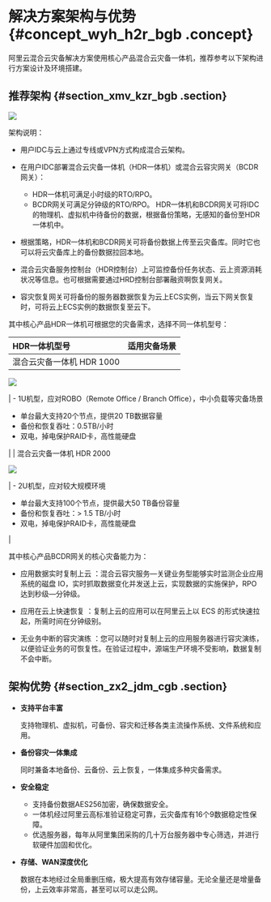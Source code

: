 # 解决方案架构与优势 {#concept_wyh_h2r_bgb .concept}

阿里云混合云灾备解决方案使用核心产品混合云灾备一体机，推荐参考以下架构进行方案设计及环境搭建。

## 推荐架构 {#section_xmv_kzr_bgb .section}

![](http://static-aliyun-doc.oss-cn-hangzhou.aliyuncs.com/assets/img/78537/154529626734130_zh-CN.png)

架构说明：

-   用户IDC与云上通过专线或VPN方式构成混合云架构。
-   在用户IDC部署混合云灾备一体机（HDR一体机）或混合云容灾网关（BCDR网关）：

    -   HDR一体机可满足小时级的RTO/RPO。
    -   BCDR网关可满足分钟级的RTO/RPO。
    HDR一体机和BCDR网关可将IDC的物理机、虚拟机中待备份的数据，根据备份策略，无感知的备份至HDR一体机中。

-   根据策略，HDR一体机和BCDR网关可将备份数据上传至云灾备库。同时它也可以将云灾备库上的备份数据拉回本地。
-   混合云灾备服务控制台（HDR控制台）上可监控备份任务状态、云上资源消耗状况等信息。也可根据需要通过HRD控制台部署融资啊恢复网关。
-   容灾恢复网关可将备份的服务器数据恢复为云上ECS实例，当云下网关恢复时，可将云上ECS实例的数据恢复至云下。

其中核心产品HDR一体机可根据您的灾备需求，选择不同一体机型号：

|HDR一体机型号|适用灾备场景|
|:-------|:-----|
| 混合云灾备一体机 HDR 1000

![](http://static-aliyun-doc.oss-cn-hangzhou.aliyuncs.com/assets/img/78537/154529626734167_zh-CN.png)

 | -   1U机型，应对ROBO（Remote Office / Branch Office），中小负载等灾备场景
-   单台最大支持20个节点，提供20 TB数据容量
-   备份和恢复吞吐：0.5TB/小时
-   双电，掉电保护RAID卡，高性能硬盘

 |
| 混合云灾备一体机 HDR 2000

![](http://static-aliyun-doc.oss-cn-hangzhou.aliyuncs.com/assets/img/78537/154529626734168_zh-CN.png)

 | -   2U机型，应对较大规模环境
-   单台最大支持100个节点，提供最大50 TB备份容量
-   备份和恢复吞吐：\> 1.5 TB/小时
-   双电，掉电保护RAID卡，高性能硬盘

 |

其中核心产品BCDR网关的核心灾备能力为：

-   应用数据实时复制上云 ：混合云容灾服务—关键业务型能够实时监测企业应用系统的磁盘 IO，实时抓取数据变化并发送上云，实现数据的实施保护，RPO 达到秒级—分钟级。

-   应用在云上快速恢复 ：复制上云的应用可以在阿里云上以 ECS 的形式快速拉起，所需时间在分钟级别。

-   无业务中断的容灾演练 ：您可以随时对复制上云的应用服务器进行容灾演练，以便验证业务的可恢复性。在验证过程中，源端生产环境不受影响，数据复制不会中断。


## 架构优势 {#section_zx2_jdm_cgb .section}

-   **支持平台丰富**

    支持物理机、虚拟机，可备份、容灾和迁移各类主流操作系统、文件系统和应用。

-   **备份容灾一体集成**

    同时兼备本地备份、云备份、云上恢复，一体集成多种灾备需求。

-   **安全稳定**
    -   支持备份数据AES256加密，确保数据安全。
    -   一体机经过阿里云高标准验证稳定可靠，云灾备库有16个9数据稳定性保障。
    -   优选服务器，每年从阿里集团采购的几十万台服务器中专心筛选，并进行软硬件加固和优化。
-   **存储、WAN深度优化**

    数据在本地经过全局重删压缩，极大提高有效存储容量。无论全量还是增量备份，上云效率非常高，甚至可以可以走公网。


